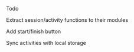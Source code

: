 Todo

Extract session/activity functions to their modules

Add start/finish button

Sync activities with local storage
